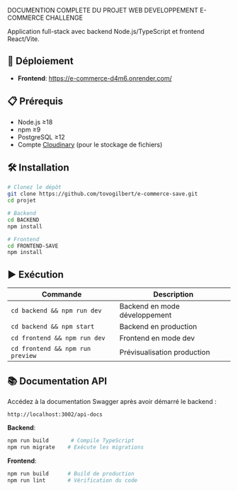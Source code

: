 DOCUMENTION COMPLETE DU PROJET WEB DEVELOPPEMENT E-COMMERCE CHALLENGE


Application full-stack avec backend Node.js/TypeScript et frontend React/Vite.

## 🚀 Déploiement

- **Frontend**: https://e-commerce-d4m6.onrender.com/

## 📋 Prérequis

- Node.js ≥18
- npm ≥9
- PostgreSQL ≥12
- Compte [Cloudinary](https://cloudinary.com) (pour le stockage de fichiers)

## 🛠 Installation

```bash
# Clonez le dépôt
git clone https://github.com/tovogilbert/e-commerce-save.git
cd projet

# Backend
cd BACKEND
npm install

# Frontend
cd FRONTEND-SAVE
npm install
```

## ▶ Exécution

| Commande          | Description                          |
|-------------------|--------------------------------------|
| `cd backend && npm run dev` | Backend en mode développement |
| `cd backend && npm start`   | Backend en production       |
| `cd frontend && npm run dev` | Frontend en mode dev       |
| `cd frontend && npm run preview` | Prévisualisation production |

## 📚 Documentation API

Accédez à la documentation Swagger après avoir démarré le backend :
```
http://localhost:3002/api-docs
```


**Backend**:
```bash
npm run build       # Compile TypeScript
npm run migrate    # Exécute les migrations
```

**Frontend**:
```bash
npm run build      # Build de production
npm run lint       # Vérification du code
```
